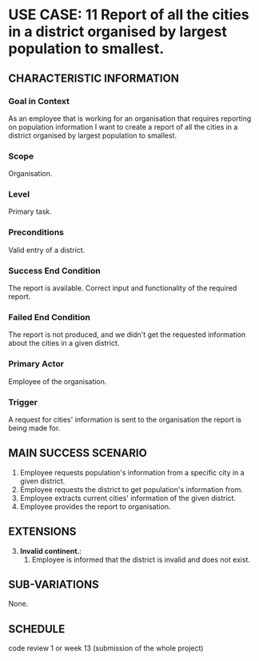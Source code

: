 # USE CASE: 11 Report of all the cities in a district organised by largest population to smallest.

## CHARACTERISTIC INFORMATION

### Goal in Context

As an employee that is working for an organisation that requires reporting on population information I want to create a report of all the cities in a district organised by largest population to smallest.

### Scope

Organisation.

### Level

Primary task.

### Preconditions

Valid entry of a district.

### Success End Condition

The report is available. Correct input and functionality of the required report.

### Failed End Condition

The report is not produced, and we didn't get the requested information about the cities in a given district.

### Primary Actor

Employee of the organisation.

### Trigger

A request for cities' information is sent to the organisation the report is being made for.

## MAIN SUCCESS SCENARIO

1. Employee requests population's information from a specific city in a given district.
2. Employee requests the district to get population's information from.
3. Employee extracts current cities' information of the given district.
4. Employee provides the report to organisation.

## EXTENSIONS

3. **Invalid continent.**:
    1. Employee is informed that the district is invalid and does not exist.

## SUB-VARIATIONS

None.

## SCHEDULE

code review 1 or week 13 (submission of the whole project)